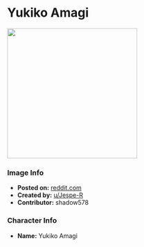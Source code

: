# Yukiko Amagi

<img src="https://raw.githubusercontent.com/shadow578/Project-Padoru/master/Padoru/U_Jespe-R/persona-yukiko-amagi-jesper.png" height="300">

### Image Info
* **Posted on:**     [reddit.com](https://www.reddit.com/r/Padoru/comments/eopmrc/daily_padoru_14_yukiko_amagi_persona/)
* **Created by:**    [u/Jespe-R](https://github.com/shadow578/Project-Padoru/blob/master/table-of-contents/creators/uJespeR.md)
* **Contributor:**   shadow578

### Character Info
* **Name:**   Yukiko Amagi


